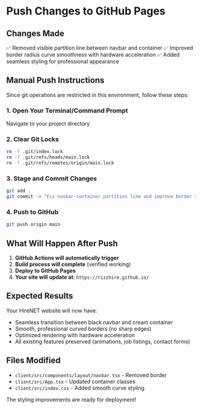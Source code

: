 # Push Changes to GitHub Pages

## Changes Made
✅ Removed visible partition line between navbar and container
✅ Improved border radius curve smoothness with hardware acceleration
✅ Added seamless styling for professional appearance

## Manual Push Instructions

Since git operations are restricted in this environment, follow these steps:

### 1. Open Your Terminal/Command Prompt
Navigate to your project directory

### 2. Clear Git Locks
```bash
rm -f .git/index.lock
rm -f .git/refs/heads/main.lock
rm -f .git/refs/remotes/origin/main.lock
```

### 3. Stage and Commit Changes
```bash
git add .
git commit -m "Fix navbar-container partition line and improve border radius curve smoothness"
```

### 4. Push to GitHub
```bash
git push origin main
```

## What Will Happen After Push

1. **GitHub Actions will automatically trigger**
2. **Build process will complete** (verified working)
3. **Deploy to GitHub Pages** 
4. **Your site will update at**: `https://rizzhire.github.io/`

## Expected Results

Your HireNET website will now have:
- Seamless transition between black navbar and cream container
- Smooth, professional curved borders (no sharp edges)
- Optimized rendering with hardware acceleration
- All existing features preserved (animations, job listings, contact forms)

## Files Modified
- `client/src/components/layout/navbar.tsx` - Removed border
- `client/src/App.tsx` - Updated container classes  
- `client/src/index.css` - Added smooth curve styling

The styling improvements are ready for deployment!